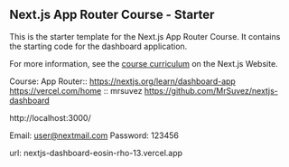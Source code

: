 ## Next.js App Router Course - Starter

This is the starter template for the Next.js App Router Course. It contains the starting code for the dashboard application.

For more information, see the [course curriculum](https://nextjs.org/learn) on the Next.js Website.


Course: App Router::  https://nextjs.org/learn/dashboard-app
https://vercel.com/home :: mrsuvez
https://github.com/MrSuvez/nextjs-dashboard


http://localhost:3000/

Email: user@nextmail.com
Password: 123456

url: nextjs-dashboard-eosin-rho-13.vercel.app


